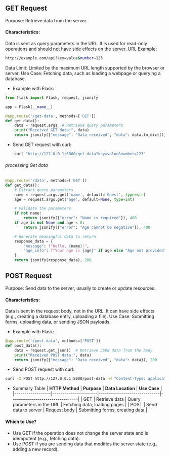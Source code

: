 ## GET Request
Purpose: Retrieve data from the server.

#### Characteristics:

Data is sent as query parameters in the URL.
It is used for read-only operations and should not have side effects on the server.
URL Example:
```bash
http://example.com/api?key=value&number=123
```
Data Limit: Limited by the maximum URL length supported by the browser or server.
Use Case: Fetching data, such as loading a webpage or querying a database.
- Example with Flask:

```python
from flask import Flask, request, jsonify

app = Flask(__name__)

@app.route('/get-data', methods=['GET'])
def get_data():
    data = request.args  # Retrieve query parameters
    print("Received GET data:", data)
    return jsonify({"message": "Data received", "data": data.to_dict()}), 200
```
- Send GET request with curl:

```bash
    curl "http://127.0.0.1:5000/get-data?key=value&number=123"
```

###### processing Get data 
```python
@app.route('/data', methods=['GET'])
def get_data():
    # Extract query parameters
    name = request.args.get('name', default='Guest', type=str)
    age = request.args.get('age', default=None, type=int)

    # Validate the parameters
    if not name:
        return jsonify({"error": "Name is required"}), 400
    if age is not None and age < 0:
        return jsonify({"error": "Age cannot be negative"}), 400

    # Generate meaningful data to return
    response_data = {
        "message": f"Hello, {name}!",
        "age_info": f"Your age is {age}" if age else "Age not provided",
    }
    return jsonify(response_data), 200 

```
## POST Request
Purpose: Send data to the server, usually to create or update resources.

#### Characteristics:

Data is sent in the request body, not in the URL.
It can have side effects (e.g., creating a database entry, uploading a file).
Use Case: Submitting forms, uploading data, or sending JSON payloads.
- Example with Flask:

```python
@app.route('/post-data', methods=['POST'])
def post_data():
    data = request.get_json()  # Retrieve JSON data from the body
    print("Received POST data:", data)
    return jsonify({"message": "Data received", "data": data}), 200
```
- Send POST request with curl:

```bash
curl -X POST http://127.0.0.1:5000/post-data -H "Content-Type: application/json" -d '{"key":"value", "number":123}'
```
- Summary Table
| **HTTP Method** | **Purpose**          | **Data Location**            | **Use Case**                   |
|------------------|----------------------|------------------------------|---------------------------------|
| GET              | Retrieve data        | Query parameters in the URL  | Fetching data, loading pages   |
| POST             | Send data to server | Request body                 | Submitting forms, creating data |

#### Which to Use?
- Use GET if the operation does not change the server state and is idempotent (e.g., fetching data).
- Use POST if you are sending data that modifies the server state (e.g., adding a new record).